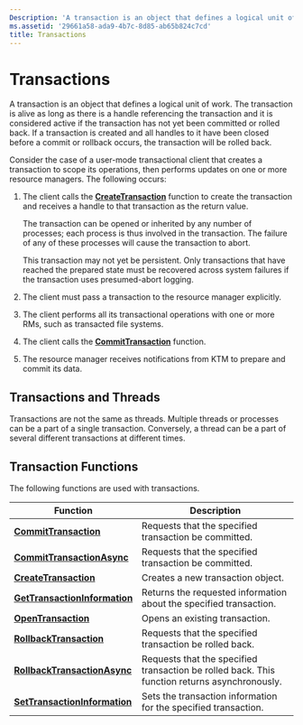```yaml
---
Description: 'A transaction is an object that defines a logical unit of work.'
ms.assetid: '29661a58-ada9-4b7c-8d85-ab65b824c7cd'
title: Transactions
---
```


# Transactions

A transaction is an object that defines a logical unit of work. The transaction is alive as long as there is a handle referencing the transaction and it is considered active if the transaction has not yet been committed or rolled back. If a transaction is created and all handles to it have been closed before a commit or rollback occurs, the transaction will be rolled back.

Consider the case of a user-mode transactional client that creates a transaction to scope its operations, then performs updates on one or more resource managers. The following occurs:

1.  The client calls the [**CreateTransaction**](createtransaction.md) function to create the transaction and receives a handle to that transaction as the return value.

    The transaction can be opened or inherited by any number of processes; each process is thus involved in the transaction. The failure of any of these processes will cause the transaction to abort.

    This transaction may not yet be persistent. Only transactions that have reached the prepared state must be recovered across system failures if the transaction uses presumed-abort logging.

2.  The client must pass a transaction to the resource manager explicitly.
3.  The client performs all its transactional operations with one or more RMs, such as transacted file systems.
4.  The client calls the [**CommitTransaction**](committransaction.md) function.
5.  The resource manager receives notifications from KTM to prepare and commit its data.

## Transactions and Threads

Transactions are not the same as threads. Multiple threads or processes can be a part of a single transaction. Conversely, a thread can be a part of several different transactions at different times.

## Transaction Functions

The following functions are used with transactions.



| Function                                                            | Description                                                                                   |
|---------------------------------------------------------------------|-----------------------------------------------------------------------------------------------|
| [**CommitTransaction**](committransaction.md)                      | Requests that the specified transaction be committed.                                         |
| [**CommitTransactionAsync**](committransactionasync.md)            | Requests that the specified transaction be committed.                                         |
| [**CreateTransaction**](createtransaction.md)                      | Creates a new transaction object.                                                             |
| [**GetTransactionInformation**](gettransactioninformation-func.md) | Returns the requested information about the specified transaction.                            |
| [**OpenTransaction**](opentransaction.md)                          | Opens an existing transaction.                                                                |
| [**RollbackTransaction**](rollbacktransaction.md)                  | Requests that the specified transaction be rolled back.                                       |
| [**RollbackTransactionAsync**](rollbacktransactionasync.md)        | Requests that the specified transaction be rolled back. This function returns asynchronously. |
| [**SetTransactionInformation**](settransactioninformation.md)      | Sets the transaction information for the specified transaction.                               |



 

 

 



